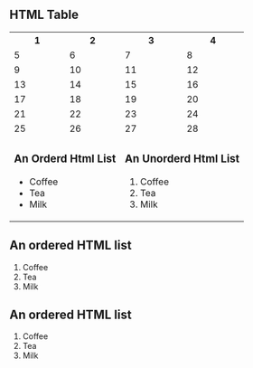 <!DOCTYPE html>
<html>
<head>
</head>
<body>

<h2>HTML Table</h2>

<table>
  <tr>
    <th>1</th>
    <th>2</th>
    <th>3</th>
    <th>4</th>
  </tr>

  <tr>
    <td>5</td>
    <td>6</td>
    <td>7</td>
    <td>8</td>
  </tr>

  <tr>
    <td>9</td>
    <td>10</td>
    <td>11</td>
    <td>12</td>
  </tr>

  <tr>
    <td>13</td>
    <td>14</td>
    <td>15</td>
    <td>16</td>
  </tr>

  <tr>
    <td>17</td>
    <td>18</td>
    <td>19</td>
    <td>20</td>
  </tr>

  <tr>
    <td>21</td>
    <td>22</td>
    <td>23</td>
    <td>24</td>
  </tr>

  <tr>
    <td>25</td>
    <td>26</td>
    <td>27</td>
    <td>28</td>
  </tr>

  <!-- هنا أضفت القوائم داخل خلايا الجدول -->
  <tr>
    <td colspan="2">
      <h3>An Orderd Html List</h3>
      <ul>
        <li>Coffee</li>
        <li>Tea</li>
        <li>Milk</li>
      </ul>
    </td>
    <td colspan="2">
      <h3>An Unorderd Html List</h3>
      <ol>
        <li>Coffee</li>
        <li>Tea</li>
        <li>Milk</li>
      </ol>
    </td>
  </tr>
</table>

</body>
</html>
<!DOCTYPE html>
<html>
<body>

<h2>An ordered HTML list</h2>

<ol>
  <li>Coffee</li>
  <li>Tea</li>
  <li>Milk</li>
</ol>  

</body>
</html>
<!DOCTYPE html>
<html>
<body>

<h2>An ordered HTML list</h2>

<ol>
  <li>Coffee</li>
  <li>Tea</li>
  <li>Milk</li>
</ol>  

</body>
</html>


